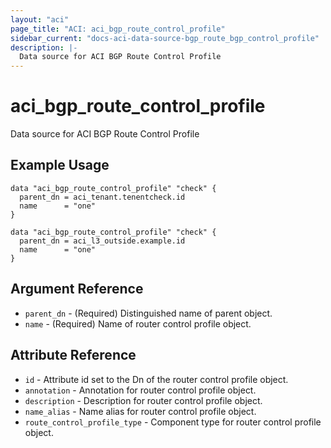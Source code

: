 ```yaml
---
layout: "aci"
page_title: "ACI: aci_bgp_route_control_profile"
sidebar_current: "docs-aci-data-source-bgp_route_bgp_control_profile"
description: |-
  Data source for ACI BGP Route Control Profile
---
```


# aci_bgp_route_control_profile

Data source for ACI BGP Route Control Profile

## Example Usage

```hcl
data "aci_bgp_route_control_profile" "check" {
  parent_dn = aci_tenant.tenentcheck.id
  name      = "one"
}

data "aci_bgp_route_control_profile" "check" {
  parent_dn = aci_l3_outside.example.id
  name      = "one"
}
```

## Argument Reference

- `parent_dn` - (Required) Distinguished name of parent object.
- `name` - (Required) Name of router control profile object.

## Attribute Reference

- `id` - Attribute id set to the Dn of the router control profile object.
- `annotation` - Annotation for router control profile object.
- `description` - Description for router control profile object.
- `name_alias` - Name alias for router control profile object.
- `route_control_profile_type` - Component type for router control profile object.
